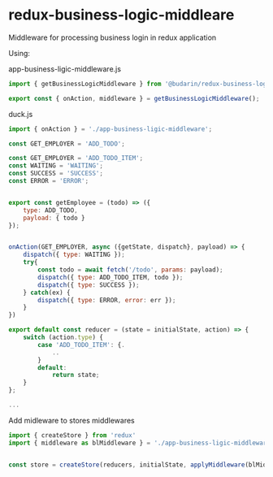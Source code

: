 # redux-business-logic-middleare

Middleware for processing business login in redux application

Using:

app-business-ligic-middleware.js

```js
import { getBusinessLogicMiddleware } from '@budarin/redux-business-logic-middleare';

export const { onAction, middleware } = getBusinessLogicMiddleware();
```

duck.js

```js
import { onAction } = './app-business-ligic-middleware';

const GET_EMPLOYER = 'ADD_TODO';

const GET_EMPLOYER = 'ADD_TODO_ITEM';
const WAITING = 'WAITING';
const SUCCESS = 'SUCCESS';
const ERROR = 'ERROR';


export const getEmployee = (todo) => ({
    type: ADD_TODO,
    payload: { todo }
});


onAction(GET_EMPLOYER, async ({getState, dispatch}, payload) => {
    dispatch({ type: WAITING });
    try{
        const todo = await fetch('/todo', params: payload);
        dispatch({ type: ADD_TODO_ITEM, todo });
        dispatch({ type: SUCCESS });
    } catch(ex) {
        dispatch({ type: ERROR, error: err });
    }
})

export default const reducer = (state = initialState, action) => {
    switch (action.type) {
        case 'ADD_TODO_ITEM': {.
            ..
        }
        default:
            return state;
    }
};

...
```

Add midleware to stores middlewares

```js
import { createStore } from 'redux'
import { middleware as blMiddleware } = './app-business-ligic-middleware';


const store = createStore(reducers, initialState, applyMiddleware(blMiddleware));
```
